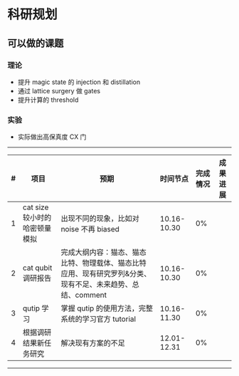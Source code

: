 # 科研规划
## 可以做的课题
### 理论
* 提升 magic state 的 injection 和 distillation
* 通过 lattice surgery 做 gates
* 提升计算的 threshold
### 实验
* 实际做出高保真度 CX 门
---
|#| 项目 | 预期 | 时间节点 | 完成情况| 成果进展 |
|-|-|-|-|-| - |
|1| cat size 较小时的哈密顿量模拟 | 出现不同的现象，比如对 noise 不再 biased | 10.16-10.30| 0% | |
|2| cat qubit 调研报告 | 完成大纲内容：猫态、猫态比特、物理载体、猫态比特应用、现有研究罗列&分类、现有不足、未来趋势、总结、comment|10.16-10.30| 0% | |
|3| qutip 学习 | 掌握 qutip 的使用方法，完整系统的学习官方 tutorial | 10.16-11.30 | 0% | |
|4|根据调研结果新任务研究|解决现有方案的不足|12.01-12.31| 0% | |
---